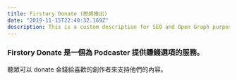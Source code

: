 ```yaml
---
title: Firstory Donate (即將推出)
date: "2019-11-15T22:40:32.169Z"
description: This is a custom description for SEO and Open Graph purposes, rather than the default generated excerpt. Simply add a description field to the frontmatter.
---
```

### Firstory Donate 是一個為 Podcaster 提供賺錢選項的服務。

聽眾可以 donate 金錢給喜歡的創作者來支持他們的內容。